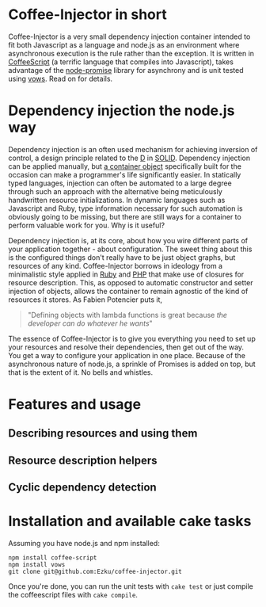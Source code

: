 # Coffee-Injector in short

Coffee-Injector is a very small dependency injection container intended 
to fit both Javascript as a language and node.js as an environment where 
asynchronous execution is the rule rather than the exception. It is 
written in [CoffeeScript][cs] (a terrific language that compiles into 
Javascript), takes advantage of the [node-promise][np] library for 
asynchrony and is unit tested using [vows](http://vowsjs.org/). Read on 
for details.

[cs]: http://jashkenas.github.com/coffee-script/
[np]: http://github.com/kriszyp/node-promise

# Dependency injection the node.js way

Dependency injection is an often used mechanism for achieving inversion 
of control, a design principle related to the [D][d] in [SOLID][solid]. 
Dependency injection can be applied manually, but [a container 
object][iocc] specifically built for the occasion can make a 
programmer's life significantly easier. In statically typed languages, 
injection can often be automated to a large degree through such an 
approach with the alternative being meticulously handwritten resource 
initializations. In dynamic languages such as Javascript and Ruby, type 
information necessary for such automation is obviously going to be 
missing, but there are still ways for a container to perform valuable 
work for you. Why is it useful?

[d]: http://en.wikipedia.org/wiki/Dependency_inversion_principle
[solid]: http://en.wikipedia.org/wiki/SOLID
[iocc]: http://martinfowler.com/articles/injection.html

Dependency injection is, at its core, about how you wire different parts 
of your application together - about configuration. The sweet thing 
about this is the configured things don't really have to be just object 
graphs, but resources of any kind. Coffee-Injector borrows in ideology 
from a minimalistic style applied in [Ruby][ruby-di] and [PHP][php-di] 
that make use of closures for resource description. This, as opposed to 
automatic constructor and setter injection of objects, allows the 
container to remain agnostic of the kind of resources it stores. As 
Fabien Potencier puts it,

[ruby-di]: http://onestepback.org/index.cgi/Tech/Ruby/DependencyInjectionInRuby.rdoc
[php-di]: http://fabien.potencier.org/article/17/on-php-5-3-lambda-functions-and-closures

>   "Defining objects with lambda functions is great because *the developer can do whatever he wants*"

The essence of Coffee-Injector is to give you everything you need to set 
up your resources and resolve their dependencies, then get out of the 
way. You get a way to configure your application in one place. Because 
of the asynchronous nature of node.js, a sprinkle of Promises is added 
on top, but that is the extent of it. No bells and whistles.

# Features and usage

## Describing resources and using them

## Resource description helpers

## Cyclic dependency detection

# Installation and available cake tasks

Assuming you have node.js and npm installed:

	npm install coffee-script
	npm install vows
	git clone git@github.com:Ezku/coffee-injector.git

Once you're done, you can run the unit tests with `cake test` or just 
compile the coffeescript files with `cake compile`.

